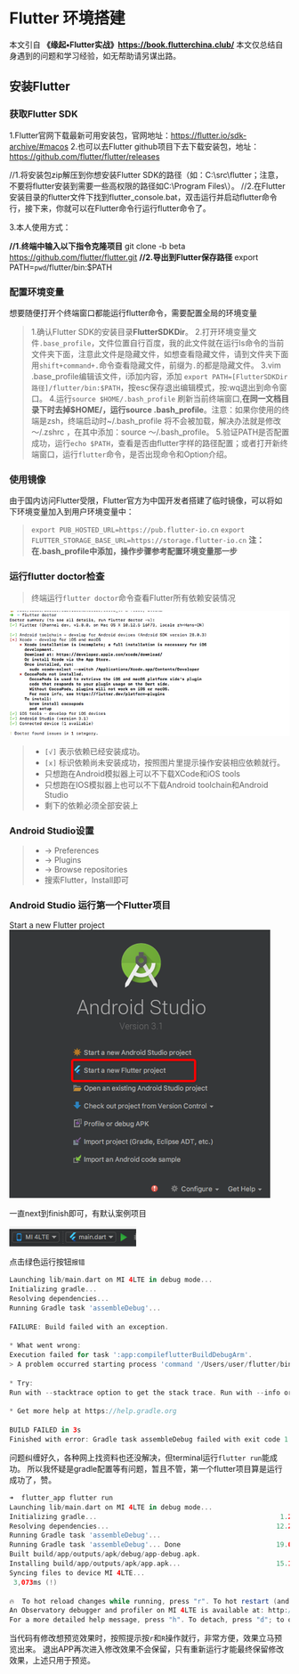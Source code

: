 # Flutter 环境搭建
本文引自 **《缘起▪Flutter实战》https://book.flutterchina.club/**
本文仅总结自身遇到的问题和学习经验，如无帮助请另谋出路。

## 安装Flutter
### 获取Flutter SDK
1.Flutter官网下载最新可用安装包，官网地址：https://flutter.io/sdk-archive/#macos
2.也可以去Flutter github项目下去下载安装包，地址：https://github.com/flutter/flutter/releases 
> 
//1.将安装包zip解压到你想安装Flutter SDK的路径（如：C:\src\flutter；注意，不要将flutter安装到需要一些高权限的路径如C:\Program Files\）。
//2.在Flutter安装目录的flutter文件下找到flutter_console.bat，双击运行并启动flutter命令行，接下来，你就可以在Flutter命令行运行flutter命令了。  


3.本人使用方式：
> 
**//1.终端中输入以下指令克隆项目**
git clone -b beta https://github.com/flutter/flutter.git
**//2.导出到Flutter保存路径**
export PATH=`pwd`/flutter/bin:$PATH

### 配置环境变量
想要随便打开个终端窗口都能运行flutter命令，需要配置全局的环境变量

> 1.确认Flutter SDK的安装目录**FlutterSDKDir**。
> 2.打开环境变量文件`.base_profile`，文件位置自行百度，我的此文件就在运行ls命令的当前文件夹下面，注意此文件是隐藏文件，如想查看隐藏文件，请到文件夹下面用`shift+command+.`命令查看隐藏文件，前缀为`.`的都是隐藏文件。
> 3.vim .base_profile编辑该文件，i添加内容，添加 `export PATH=[FlutterSDKDir路径]/flutter/bin:$PATH`，按esc保存退出编辑模式，按:wq退出到命令窗口。
> 4.运行`source $HOME/.bash_profile` 刷新当前终端窗口,**在同一文档目录下时去掉$HOME/，运行source .bash_profile**。注意：如果你使用的终端是zsh，终端启动时~/.bash_profile 将不会被加载，解决办法就是修改 ～/.zshrc ，在其中添加：source ～/.bash_profile。
> 5.验证PATH是否配置成功，运行`echo $PATH`，查看是否由flutter字样的路径配置；或者打开新终端窗口，运行`flutter`命令，是否出现命令和Option介绍。

### 使用镜像
由于国内访问Flutter受限，Flutter官方为中国开发者搭建了临时镜像，可以将如下环境变量加入到用户环境变量中：
> `export PUB_HOSTED_URL=https://pub.flutter-io.cn`
> `export FLUTTER_STORAGE_BASE_URL=https://storage.flutter-io.cn`
> **注：在.bash_profile中添加，操作步骤参考配置环境变量那一步**

### 运行flutter doctor检查
> 终端运行`flutter doctor`命令查看Flutter所有依赖安装情况

![Alt text](./img/page1/img01.png)

> - `[√]` 表示依赖已经安装成功。
>- `[x]` 标识依赖尚未安装成功，按照图片里提示操作安装相应依赖就行。
> - 只想跑在Android模拟器上可以不下载XCode和iOS tools
> - 只想跑在IOS模拟器上也可以不下载Android toolchain和Android Studio
> - 剩下的依赖必须全部安装上

### Android Studio设置
> - -> Preferences
> -  -> Plugins
> -  -> Browse repositories
> - 搜索Flutter，Install即可

### Android Studio 运行第一个Flutter项目

Start a new Flutter project
![Alt text](./img/page1/img02.png)

一直next到finish即可，有默认案例项目

![Alt text](./img/page1/img03.png)

点击绿色运行按钮`报错`

``` gradle
Launching lib/main.dart on MI 4LTE in debug mode...
Initializing gradle...
Resolving dependencies...
Running Gradle task 'assembleDebug'...

FAILURE: Build failed with an exception.

* What went wrong:
Execution failed for task ':app:compileflutterBuildDebugArm'.
> A problem occurred starting process 'command '/Users/user/flutter/bin/flutter''

* Try:
Run with --stacktrace option to get the stack trace. Run with --info or --debug option to get more log output. Run with --scan to get full insights.

* Get more help at https://help.gradle.org

BUILD FAILED in 3s
Finished with error: Gradle task assembleDebug failed with exit code 1
```

问题纠缠好久，各种网上找资料也还没解决，但terminal运行`flutter run`能成功。
所以我怀疑是gradle配置等有问题，暂且不管，第一个flutter项目算是运行成功了，赞。

``` gradle
➜  flutter_app flutter run                         
Launching lib/main.dart on MI 4LTE in debug mode...
Initializing gradle...                                              1.2s
Resolving dependencies...                                          12.2s
Running Gradle task 'assembleDebug'...                                  
Running Gradle task 'assembleDebug'... Done                        19.0s
Built build/app/outputs/apk/debug/app-debug.apk.
Installing build/app/outputs/apk/app.apk...                        15.1s
Syncing files to device MI 4LTE...                                      
 3,073ms (!)                                       

🔥  To hot reload changes while running, press "r". To hot restart (and rebuild state), press "R".
An Observatory debugger and profiler on MI 4LTE is available at: http://127.0.0.1:57972/8Me-psE2taQ=/
For a more detailed help message, press "h". To detach, press "d"; to quit, press "q".
```

当代码有修改想预览效果时，按照提示按`r`和`R`操作就行，非常方便，效果立马预览出来。
退出APP再次进入修改效果不会保留，只有重新运行才能最终保留修改效果，上述只用于预览。

